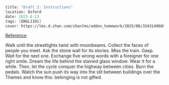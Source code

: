 ```meta
title: "Draft 2: Instructions"
location: Oxford
date: 2025-8-13
tags: [ENGL1101]
cover: https://lms.d.zhan.com/zhanlms/addon_homework/2025/08/3343149689b1774cffe4/PXL_20250810_164543988.webp
```

[Reference](https://www.dailygood.org/story/3117/instructions-for-traveling-west-joy-sullivan/)

Walk until the streetlights twist with moonbeams. Collect the faces of people you meet. Ask the stone wall for its stories.  Miss the train. Gasp. Wait for the next one. Exchange five wrong words with a foreigner for one right smile. Dream the life behind the stained glass window. Wear it for a while. Then, let the cycle conquer the highway between cities. Burn the pedals. Watch the sun push its way into the slit between buildings over the Thames and know this: belonging is not gifted.
